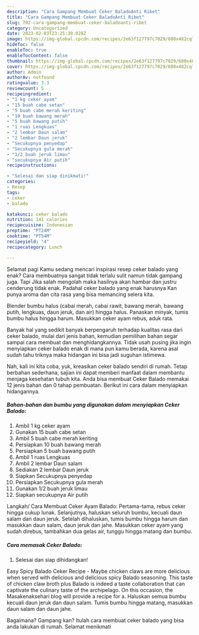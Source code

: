 ```yaml
---
description: "Cara Gampang Membuat Ceker BaladoAnti Ribet"
title: "Cara Gampang Membuat Ceker BaladoAnti Ribet"
slug: 702-cara-gampang-membuat-ceker-baladoanti-ribet
category: Uncategorized
date: 2023-02-03T23:25:39.028Z
image: https://img-global.cpcdn.com/recipes/2e63f127797c7029/680x482cq70/ceker-balado-foto-resep-utama.jpg
hideToc: false
enableToc: true
enableTocContent: false
thumbnail: https://img-global.cpcdn.com/recipes/2e63f127797c7029/680x482cq70/ceker-balado-foto-resep-utama.jpg
cover: https://img-global.cpcdn.com/recipes/2e63f127797c7029/680x482cq70/ceker-balado-foto-resep-utama.jpg
author: Admin
authorAv: notfound
ratingvalue: 3.3
reviewcount: 5
recipeingredient:
- "1 kg ceker ayam"
- "15 buah cabe setan"
- "5 buah cabe merah keriting"
- "10 buah bawang merah"
- "5 buah bawang putih"
- "1 ruas Lengkuas"
- "2 lembar Daun salam"
- "2 lembar Daun jeruk"
- "Secukupnya penyedap"
- "Secukupnya gula merah"
- "1/2 buah jeruk limau"
- "secukupnya Air putih"
recipeinstructions:

- "Selesai dan siap dinikmati!"
categories:
- Resep
tags:
- ceker
- balado

katakunci: ceker balado 
nutrition: 141 calories
recipecuisine: Indonesian
preptime: "PT24M"
cooktime: "PT54M"
recipeyield: "4"
recipecategory: Lunch

---
```



Selamat pagi Kamu sedang mencari inspirasi resep ceker balado yang enak? Cara membuatnya sangat tidak terlalu sulit namun tidak gampang juga. Tapi Jika salah mengolah maka hasilnya akan hambar dan justru cenderung tidak enak. Padahal ceker balado yang enak harusnya Kan punya aroma dan cita rasa yang bisa memancing selera kita.


Blender bumbu halus (cabai merah, cabai rawit, bawang merah, bawang putih, lengkuas, daun jeruk, dan air) hingga halus. Panaskan minyak, tumis bumbu halus hingga harum. Masukkan ceker ayam rebus, aduk rata.

Banyak hal yang sedikit banyak berpengaruh terhadap kualitas rasa dari ceker balado, mulai dari jenis bahan, kemudian pemilihan bahan segar sampai cara membuat dan menghidangkannya. Tidak usah pusing jika ingin menyiapkan ceker balado enak di mana pun kamu berada, karena asal sudah tahu triknya maka hidangan ini bisa jadi suguhan istimewa.


Nah, kali ini kita coba, yuk, kreasikan ceker balado sendiri di rumah. Tetap berbahan sederhana, sajian ini dapat memberi manfaat dalam membantu menjaga kesehatan tubuh kita. Anda bisa membuat Ceker Balado memakai 12 jenis bahan dan 0 tahap pembuatan. Berikut ini cara dalam menyiapkan hidangannya.

<!--inarticleads1-->

##### Bahan-bahan dan bumbu yang digunakan dalam menyiapkan Ceker Balado:

1. Ambil 1 kg ceker ayam
1. Gunakan 15 buah cabe setan
1. Ambil 5 buah cabe merah keriting
1. Persiapkan 10 buah bawang merah
1. Persiapkan 5 buah bawang putih
1. Ambil 1 ruas Lengkuas
1. Ambil 2 lembar Daun salam
1. Sediakan 2 lembar Daun jeruk
1. Siapkan Secukupnya penyedap
1. Persiapkan Secukupnya gula merah
1. Gunakan 1/2 buah jeruk limau
1. Siapkan secukupnya Air putih


Langkah/ Cara Membuat Ceker Ayam Balado: Pertama-tama, rebus ceker hingga cukup lunak. Selanjutnya, haluskan seluruh bumbu, kecuali daun salam dan daun jeruk. Setelah dihaluskan, tumis bumbu hingga harum dan masukkan daun salam, daun jeruk dan jahe. Masukkan ceker ayam yang sudah direbus, tambahkan dua gelas air, tunggu hingga matang dan bumbu. 

<!--inarticleads2-->

##### Cara memasak Ceker Balado:


1. Selesai dan siap dihidangkan!

Easy Spicy Balado Ceker Recipe - Maybe chicken claws are more delicious when served with delicious and delicious spicy Balado seasoning. This taste of chicken claw broth plus Balado is indeed a taste collaboration that can captivate the culinary taste of the archipelago. On this occasion, the Masakenaksehari blog will provide a recipe for a. Haluskan semua bumbu kecuali daun jeruk dan daun salam. Tumis bumbu hingga matang, masukkan daun salam dan daun jahe. 

Bagaimana? Gampang kan? Itulah cara membuat ceker balado yang bisa anda lakukan di rumah. Selamat menikmati
